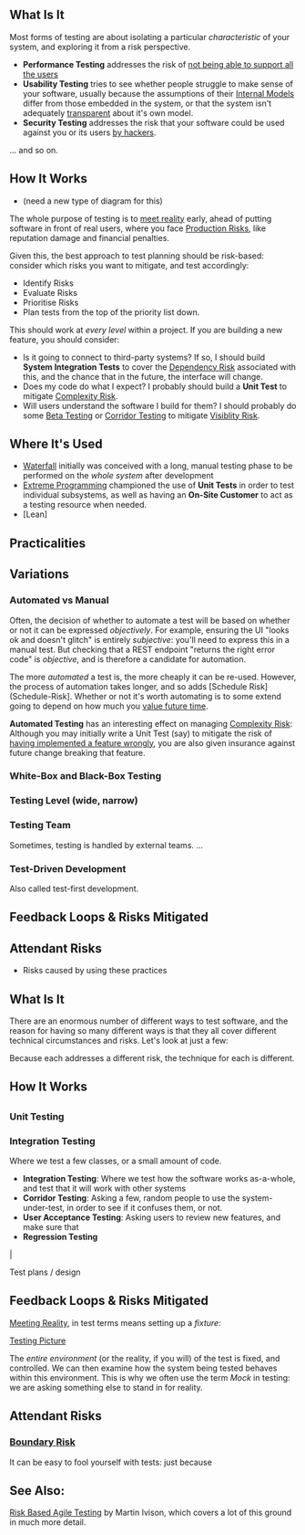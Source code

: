 ## What Is It 

Most forms of testing are about isolating a particular _characteristic_ of your system, and exploring it from a risk perspective.  

- **Performance Testing** addresses the risk of [not being able to support all the users](Production-Risk)
- **Usability Testing** tries to see whether people struggle to make sense of your software, usually because the assumptions of their [Internal Models](Internal-Model) differ from those embedded in the system, or that the system isn't adequately [transparent](Visibility-Risk) about it's own model.
- **Security Testing** addresses the risk that your software could be used against you or its users [by hackers](Production-Risk).

... and so on.

## How It Works

- (need a new type of diagram for this)

The whole purpose of testing is to [meet reality](Meeting-Reality) early, ahead of putting software in front of real users, where you face [Production Risks](Production-Risk), like reputation damage and financial penalties.

Given this, the best approach to test planning should be risk-based: consider which risks you want to mitigate, and test accordingly:

 - Identify Risks
 - Evaluate Risks
 - Prioritise Risks
 - Plan tests from the top of the priority list down.
 
This should work at _every level_ within a project.  If you are building a new feature, you should consider:

- Is it going to connect to third-party systems?  If so, I should build **System Integration Tests** to cover the [Dependency Risk](Dependency-Risk) associated with this, and the chance that in the future, the interface will change. 
- Does my code do what I expect?  I probably should build a **Unit Test** to mitigate [Complexity Risk](Complexity-Risk). 
- Will users understand the software I build for them?  I should probably do some [Beta Testing](https://en.wikipedia.org/wiki/Software_testing#Beta_testing) or [Corridor Testing](https://www.usability.gov/what-and-why/glossary/corridor-testing.html) to mitigate [Visiblity Risk](Visibility-Risk).

## Where It's Used

- [Waterfall](Waterfall) initially was conceived with a long, manual testing phase to be performed on the _whole system_ after development
- [Extreme Programming](Agile) championed the use of **Unit Tests** in order to test individual subsystems, as well as having an **On-Site Customer** to act as a testing resource when needed.
- [Lean]

## Practicalities

## Variations

### Automated vs Manual

Often, the decision of whether to automate a test will be based on whether or not it can be expressed _objectively_.  For example, ensuring the UI "looks ok and doesn't glitch" is entirely _subjective_:  you'll need to express this in a manual test.  But checking that a REST endpoint "returns the right error code" is _objective_, and is therefore a candidate for automation.

The more _automated_ a test is, the more cheaply it can be re-used.  However, the process of automation takes longer, and so adds [Schedule Risk](Schedule-Risk].  Whether or not it's worth automating is to some extend going to depend on how much you [value  future time](Risk-Theory).

**Automated Testing** has an interesting effect on managing [Complexity Risk](Complexity-Risk):  Although you may initially write a Unit Test (say) to mitigate the risk of [having implemented a feature wrongly](Feature-Risk), you are also given insurance against future change breaking that feature.  

### White-Box and Black-Box Testing


### Testing Level (wide, narrow)


### Testing Team

Sometimes, testing is handled by external teams.  ...

### Test-Driven Development

Also called test-first development.

## Feedback Loops & Risks Mitigated




## Attendant Risks

- Risks caused by using these practices


## What Is It

There are an enormous number of different ways to test software, and the reason for having so many different ways is that they all cover different technical circumstances and risks.  Let's look at just a few:



Because each addresses a different risk, the technique for each is different.



## How It Works



##



### Unit Testing

### Integration Testing

Where we test a few classes, or a small amount of code.  
- **Integration Testing**:  Where we test how the software works as-a-whole, and test that it will work with other systems 
- **Corridor Testing**:  Asking a few, random people to use the system-under-test, in order to see if it confuses them, or not.
- **User Acceptance Testing**:  Asking users to review new features, and make sure that 
- **Regression Testing**

|


Test plans / design



## Feedback Loops & Risks Mitigated

[Meeting Reality](Meeting-Reality), in test terms means setting up a _fixture_:   

[Testing Picture]()

The _entire environment_ (or the reality, if you will) of the test is fixed, and controlled.  We can then examine how the system being tested behaves within this environment.  This is why we often use the term _Mock_ in testing: we are asking something else to stand in for reality.


## Attendant Risks

### [Boundary Risk](Boundary-Risk)

It can be easy to fool yourself with tests:   just because 


## See Also:

[Risk Based Agile Testing](https://www.amazon.co.uk/Risk-Driven-Agile-Testing-risk-based-effective-ebook/dp/B06XGL4CDL/ref=sr_1_1?ie=UTF8&qid=1521908627&sr=8-1&keywords=risk+based+agile+testing) by Martin Ivison, which covers a lot of this ground in much more detail. 
